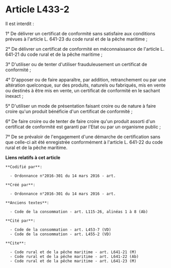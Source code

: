 # Article L433-2

Il est interdit :

1° De délivrer un certificat de conformité sans satisfaire aux conditions prévues à l'article L. 641-23 du code rural et de
la pêche maritime ;

2° De délivrer un certificat de conformité en méconnaissance de l'article L. 641-21 du code rural et de la pêche maritime ;

3° D'utiliser ou de tenter d'utiliser frauduleusement un certificat de conformité ;

4° D'apposer ou de faire apparaître, par addition, retranchement ou par une altération quelconque, sur des produits, naturels
ou fabriqués, mis en vente ou destinés à être mis en vente, un certificat de conformité en le sachant inexact ;

5° D'utiliser un mode de présentation faisant croire ou de nature à faire croire qu'un produit bénéficie d'un certificat de
conformité ;

6° De faire croire ou de tenter de faire croire qu'un produit assorti d'un certificat de conformité est garanti par l'Etat ou
par un organisme public ;

7° De se prévaloir de l'engagement d'une démarche de certification sans que celle-ci ait été enregistrée conformément à
l'article L. 641-22 du code rural et de la pêche maritime.

**Liens relatifs à cet article**

	**Codifié par**:

	  - Ordonnance n°2016-301 du 14 mars 2016 - art.

	**Créé par**:

	  - Ordonnance n°2016-301 du 14 mars 2016 - art.

	**Anciens textes**:

	  - Code de la consommation - art. L115-26, alinéas 1 à 8 (Ab)

	**Cité par**:

	  - Code de la consommation - art. L453-7 (VD)
	  - Code de la consommation - art. L455-2 (VD)

	**Cite**:

	  - Code rural et de la pêche maritime - art. L641-21 (M)
	  - Code rural et de la pêche maritime - art. L641-22 (Ab)
	  - Code rural et de la pêche maritime - art. L641-23 (M)
